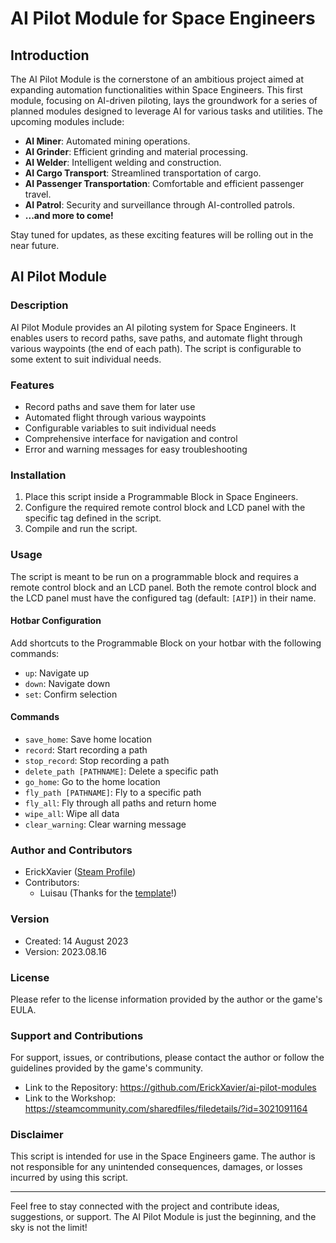 # AI Pilot Module for Space Engineers

## Introduction

The AI Pilot Module is the cornerstone of an ambitious project aimed at expanding automation functionalities within Space Engineers. This first module, focusing on AI-driven piloting, lays the groundwork for a series of planned modules designed to leverage AI for various tasks and utilities. The upcoming modules include:

- **AI Miner**: Automated mining operations.
- **AI Grinder**: Efficient grinding and material processing.
- **AI Welder**: Intelligent welding and construction.
- **AI Cargo Transport**: Streamlined transportation of cargo.
- **AI Passenger Transportation**: Comfortable and efficient passenger travel.
- **AI Patrol**: Security and surveillance through AI-controlled patrols.
- **...and more to come!**

Stay tuned for updates, as these exciting features will be rolling out in the near future.

## AI Pilot Module

### Description

AI Pilot Module provides an AI piloting system for Space Engineers. It enables users to record paths, save paths, and automate flight through various waypoints (the end of each path). The script is configurable to some extent to suit individual needs.

### Features

- Record paths and save them for later use
- Automated flight through various waypoints
- Configurable variables to suit individual needs
- Comprehensive interface for navigation and control
- Error and warning messages for easy troubleshooting

### Installation

1. Place this script inside a Programmable Block in Space Engineers.
2. Configure the required remote control block and LCD panel with the specific tag defined in the script.
3. Compile and run the script.

### Usage

The script is meant to be run on a programmable block and requires a remote control block and an LCD panel. Both the remote control block and the LCD panel must have the configured tag (default: `[AIP]`) in their name.

#### Hotbar Configuration

Add shortcuts to the Programmable Block on your hotbar with the following commands:

- `up`: Navigate up
- `down`: Navigate down
- `set`: Confirm selection

#### Commands

- `save_home`: Save home location
- `record`: Start recording a path
- `stop_record`: Stop recording a path
- `delete_path [PATHNAME]`: Delete a specific path
- `go_home`: Go to the home location
- `fly_path [PATHNAME]`: Fly to a specific path
- `fly_all`: Fly through all paths and return home
- `wipe_all`: Wipe all data
- `clear_warning`: Clear warning message

### Author and Contributors

- ErickXavier ([Steam Profile](https://steamcommunity.com/id/ErickXavier/))
- Contributors:
  - Luisau (Thanks for the [template](https://github.com/lpenap/luisau-space-engineers/)!)

### Version

- Created: 14 August 2023
- Version: 2023.08.16

### License

Please refer to the license information provided by the author or the game's EULA.

### Support and Contributions

For support, issues, or contributions, please contact the author or follow the guidelines provided by the game's community.

- Link to the Repository: https://github.com/ErickXavier/ai-pilot-modules
- Link to the Workshop: https://steamcommunity.com/sharedfiles/filedetails/?id=3021091164

### Disclaimer

This script is intended for use in the Space Engineers game. The author is not responsible for any unintended consequences, damages, or losses incurred by using this script.

---

Feel free to stay connected with the project and contribute ideas, suggestions, or support. The AI Pilot Module is just the beginning, and the sky is not the limit!

